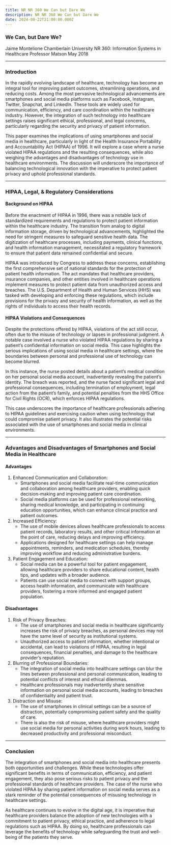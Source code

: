 ```yaml
---
title: NR NR 360 We Can but Dare We
description: NR NR 360 We Can but Dare We
date: 2024-08-22T21:00:00.000Z
---
```


### We Can, but Dare We?

Jaime Montelione
Chamberlain University
NR 360: Information Systems in Healthcare
Professor Matson
May 2018

***

### Introduction

In the rapidly evolving landscape of healthcare, technology has become an integral tool for improving patient outcomes, streamlining operations, and reducing costs. Among the most pervasive technological advancements are smartphones and social media platforms such as Facebook, Instagram, Twitter, Snapchat, and LinkedIn. These tools are widely used for communication, efficiency, and care coordination within the healthcare industry. However, the integration of such technology into healthcare settings raises significant ethical, professional, and legal concerns, particularly regarding the security and privacy of patient information.

This paper examines the implications of using smartphones and social media in healthcare, particularly in light of the Health Insurance Portability and Accountability Act (HIPAA) of 1996. It will explore a case where a nurse violated HIPAA regulations and the resulting consequences, while also weighing the advantages and disadvantages of technology use in healthcare environments. The discussion will underscore the importance of balancing technological innovation with the imperative to protect patient privacy and uphold professional standards.

***

### HIPAA, Legal, & Regulatory Considerations

#### Background on HIPAA

Before the enactment of HIPAA in 1996, there was a notable lack of standardized requirements and regulations to protect patient information within the healthcare industry. The transition from analog to digital information storage, driven by technological advancements, highlighted the need for stringent measures to safeguard sensitive health data. The digitization of healthcare processes, including payments, clinical functions, and health information management, necessitated a regulatory framework to ensure that patient data remained confidential and secure.

HIPAA was introduced by Congress to address these concerns, establishing the first comprehensive set of national standards for the protection of patient health information. The act mandates that healthcare providers, insurance companies, and other entities involved in healthcare operations implement measures to protect patient data from unauthorized access and breaches. The U.S. Department of Health and Human Services (HHS) was tasked with developing and enforcing these regulations, which include provisions for the privacy and security of health information, as well as the rights of individuals to access their health records.

#### HIPAA Violations and Consequences

Despite the protections offered by HIPAA, violations of the act still occur, often due to the misuse of technology or lapses in professional judgment. A notable case involved a nurse who violated HIPAA regulations by sharing a patient’s confidential information on social media. This case highlights the serious implications of using social media in healthcare settings, where the boundaries between personal and professional use of technology can become blurred.

In this instance, the nurse posted details about a patient’s medical condition on her personal social media account, inadvertently revealing the patient’s identity. The breach was reported, and the nurse faced significant legal and professional consequences, including termination of employment, legal action from the patient’s family, and potential penalties from the HHS Office for Civil Rights (OCR), which enforces HIPAA regulations.

This case underscores the importance of healthcare professionals adhering to HIPAA guidelines and exercising caution when using technology that could compromise patient privacy. It also illustrates the potential risks associated with the use of smartphones and social media in clinical environments.

***

### Advantages and Disadvantages of Smartphones and Social Media in Healthcare

#### Advantages

1. Enhanced Communication and Collaboration:
   * Smartphones and social media facilitate real-time communication and collaboration among healthcare providers, enabling quick decision-making and improving patient care coordination.
   * Social media platforms can be used for professional networking, sharing medical knowledge, and participating in continuing education opportunities, which can enhance clinical practice and patient outcomes.
2. Increased Efficiency:
   * The use of mobile devices allows healthcare professionals to access patient records, laboratory results, and other critical information at the point of care, reducing delays and improving efficiency.
   * Applications designed for healthcare settings can help manage appointments, reminders, and medication schedules, thereby improving workflow and reducing administrative burdens.
3. Patient Engagement and Education:
   * Social media can be a powerful tool for patient engagement, allowing healthcare providers to share educational content, health tips, and updates with a broader audience.
   * Patients can use social media to connect with support groups, access health information, and communicate with healthcare providers, fostering a more informed and engaged patient population.

#### Disadvantages

1. Risk of Privacy Breaches:
   * The use of smartphones and social media in healthcare significantly increases the risk of privacy breaches, as personal devices may not have the same level of security as institutional systems.
   * Unauthorized access to patient information, whether intentional or accidental, can lead to violations of HIPAA, resulting in legal consequences, financial penalties, and damage to the healthcare provider’s reputation.
2. Blurring of Professional Boundaries:
   * The integration of social media into healthcare settings can blur the lines between professional and personal communication, leading to potential conflicts of interest and ethical dilemmas.
   * Healthcare professionals may inadvertently share sensitive information on personal social media accounts, leading to breaches of confidentiality and patient trust.
3. Distraction and Misuse:
   * The use of smartphones in clinical settings can be a source of distraction, potentially compromising patient safety and the quality of care.
   * There is also the risk of misuse, where healthcare providers might use social media for personal activities during work hours, leading to decreased productivity and professional misconduct.

***

### Conclusion

The integration of smartphones and social media into healthcare presents both opportunities and challenges. While these technologies offer significant benefits in terms of communication, efficiency, and patient engagement, they also pose serious risks to patient privacy and the professional standards of healthcare providers. The case of the nurse who violated HIPAA by sharing patient information on social media serves as a stark reminder of the potential consequences of misusing technology in healthcare settings.

As healthcare continues to evolve in the digital age, it is imperative that healthcare providers balance the adoption of new technologies with a commitment to patient privacy, ethical practice, and adherence to legal regulations such as HIPAA. By doing so, healthcare professionals can leverage the benefits of technology while safeguarding the trust and well-being of the patients they serve.
